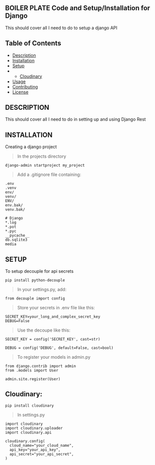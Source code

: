 ## BOILER PLATE Code and Setup/Installation for Django
This should cover all I need to do to setup a django API

## Table of Contents

- [Description](#description)
- [Installation](#installation)
- [Setup](#setup)
- - [Cloudinary](#cloudinary)
- [Usage](#usage)
- [Contributing](#contributing)
- [License](#license)

## DESCRIPTION
This should cover all I need to do in setting up and using Django Rest 

## INSTALLATION
Creating a django project
> In the projects directory 
```
django-admin startproject my_project
```

> Add a .gitignore file containing: 
```
.env 
.venv 
env/ 
venv/ 
ENV/ 
env.bak/ 
venv.bak/ 

# Django
*.log
*.pot
*.pyc
__pycache__
db.sqlite3
media
```

## SETUP
To setup decouple for api secrets
```
pip install python-decouple
```

> In your settings.py, add:
```
from decouple import config
```

> Store your secrets in .env file like this:
```
SECRET_KEY=your_long_and_complex_secret_key
DEBUG=False
```

> Use the decoupe like this:
```
SECRET_KEY = config('SECRET_KEY', cast=str)
```

```
DEBUG = config('DEBUG', default=False, cast=bool)
```

> To register your models in admin.py
```
from django.contrib import admin
from .models import User

admin.site.register(User)
```

## Cloudinary:
```
pip install cloudinary
```

> In settings.py
```
import cloudinary
import cloudinary.uploader
import cloudinary.api

cloudinary.config(
  cloud_name="your_cloud_name",
  api_key="your_api_key",
  api_secret="your_api_secret",
)
```
